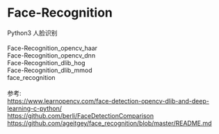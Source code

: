 # Face-Recognition
Python3 人脸识别</br>
</br>
Face-Recognition_opencv_haar</br>
Face-Recognition_opencv_dnn</br>
Face-Recognition_dlib_hog</br>
Face-Recognition_dlib_mmod</br>
face_recognition</br>
</br>
参考:</br>
https://www.learnopencv.com/face-detection-opencv-dlib-and-deep-learning-c-python/</br>
https://github.com/berli/FaceDetectionComparison</br>
https://github.com/ageitgey/face_recognition/blob/master/README.md</br>
